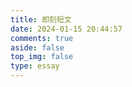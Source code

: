 ```yaml
---
title: 即刻短文
date: 2024-01-15 20:44:57
comments: true
aside: false
top_img: false
type: essay
---
```

